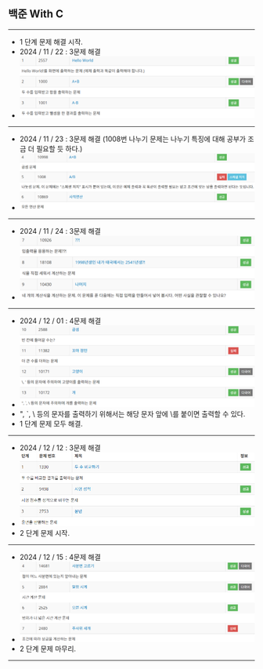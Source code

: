 ## 백준 With C

----------

- 1 단계 문제 해결 시작.
- 2024 / 11 / 22 : 3문제 해결
- ![alt text](png/image-1.png)

----------

- 2024 / 11 / 23 : 3문제 해결 (1008번 나누기 문제는 나누기 특징에 대해 공부가 조금 더 필요할 듯 하다.)
- ![alt text](png/image-2.png)

----------

- 2024 / 11 / 24 : 3문제 해결
- ![alt text](png/image-3.png)

----------

- 2024 / 12 / 01 : 4문제 해결
- ![alt text](png/image-4.png)
- ", `, \ 등의 문자를 출력하기 위해서는 해당 문자 앞에 \를 붙이면 출력할 수 있다.
- 1 단계 문제 모두 해결.

----------

- 2024 / 12 / 12 : 3문제 해결
- ![alt text](png/image-5.png)
- 2 단계 문제 시작.

----------

- 2024 / 12 / 15 : 4문제 해결
- ![alt text](png/image-6.png)
- 2 단계 문제 마무리.

----------